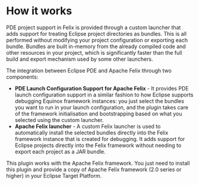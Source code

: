 # How it works #

PDE project support in Felix is provided through a custom launcher that adds support for treating Eclipse project directories as bundles. This is all performed without modifying your project configuration or exporting each bundle. Bundles are built in-memory from the already compiled code and other resources in your project, which is significantly faster than the full build and export mechanism used by some other launchers.

The integration between Eclipse PDE and Apache Felix through two components:
  * **PDE Launch Configuration Support for Apache Felix** - It provides PDE launch configuration support in a similar fashion to how Eclipse supports debugging Equinox framework instances: you just select the bundles you want to run in your launch configuration, and the plugin takes care of the framework initialisation and bootstrapping based on what you selected using the custom launcher.
  * **Apache Felix launcher** - A custom Felix launcher is used to automatically install the selected bundles directly into the Felix framework instance that is created for debugging.  It adds support for Eclipse projects directly into the Felix framework without needing to export each project as a JAR bundle.

This plugin works with the Apache Felix framework. You just need to install this plugin and provide a copy of Apache Felix framework (2.0 series or higher) in your Eclipse Target Platform.